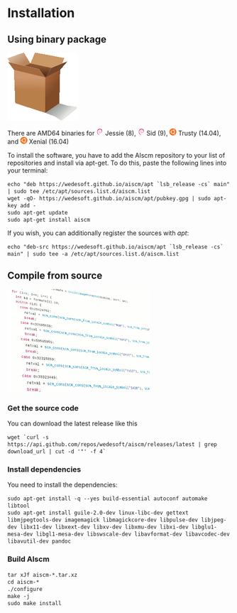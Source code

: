 # Installation

## Using binary package

![](package.png "")

There are AMD64 binaries for
[![](debian.png "Debian")](https://www.debian.org/) Jessie (8),
[![](debian.png "Debian")](https://www.debian.org/) Sid (9),
[![](ubuntu.png "Ubuntu")](http://www.ubuntu.com/) Trusty (14.04), and
[![](ubuntu.png "Ubuntu")](http://www.ubuntu.com/) Xenial (16.04)

To install the software, you have to add the AIscm repository to your list of repositories and install via apt-get. To do this, paste the following lines into your terminal:

```
echo "deb https://wedesoft.github.io/aiscm/apt `lsb_release -cs` main" | sudo tee /etc/apt/sources.list.d/aiscm.list
wget -qO- https://wedesoft.github.io/aiscm/apt/pubkey.gpg | sudo apt-key add -
sudo apt-get update
sudo apt-get install aiscm
```

If you wish, you can additionally register the sources with *apt*:

```
echo "deb-src https://wedesoft.github.io/aiscm/apt `lsb_release -cs` main" | sudo tee -a /etc/apt/sources.list.d/aiscm.list
```

## Compile from source

![](source.png "")

### Get the source code

You can download the latest release like this

```
wget `curl -s https://api.github.com/repos/wedesoft/aiscm/releases/latest | grep download_url | cut -d '"' -f 4`
```

### Install dependencies

You need to install the dependencies:

```
sudo apt-get install -q --yes build-essential autoconf automake libtool
sudo apt-get install guile-2.0-dev linux-libc-dev gettext libmjpegtools-dev imagemagick libmagickcore-dev libpulse-dev libjpeg-dev libx11-dev libxext-dev libxv-dev libxmu-dev libxi-dev libglu1-mesa-dev libgl1-mesa-dev libswscale-dev libavformat-dev libavcodec-dev libavutil-dev pandoc
```

### Build AIscm

```
tar xJf aiscm-*.tar.xz
cd aiscm-*
./configure
make -j
sudo make install
```
